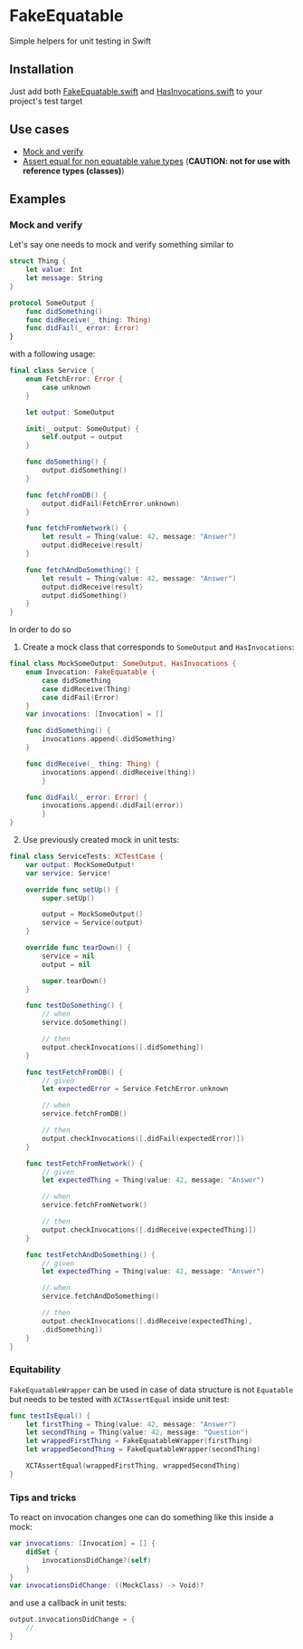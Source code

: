 # FakeEquatable
Simple helpers for unit testing in Swift

## Installation
Just add both [FakeEquatable.swift](FakeEquatable.swift) and  [HasInvocations.swift](HasInvocations.swift) to your project's test target

## Use cases 
* [Mock and verify](#mock-and-verify)
* [Assert equal for non equatable value types](#equitability) (**CAUTION:  not for use with reference types (classes)**)

## Examples
### Mock and verify
Let's say one needs to mock and verify something similar to

```swift
struct Thing {
    let value: Int
    let message: String
}

protocol SomeOutput {
    func didSomething()
    func didReceive(_ thing: Thing)
    func didFail(_ error: Error)
}
```
with a following usage:
```swift
final class Service {
    enum FetchError: Error {
        case unknown
    }

    let output: SomeOutput

    init(_ output: SomeOutput) {
        self.output = output
    }

    func doSomething() {
        output.didSomething()
    }

    func fetchFromDB() {
        output.didFail(FetchError.unknown)
    }

    func fetchFromNetwork() {
        let result = Thing(value: 42, message: "Answer")
        output.didReceive(result)
    }

    func fetchAndDoSomething() {
        let result = Thing(value: 42, message: "Answer")
        output.didReceive(result)
        output.didSomething()
    }
}

```
In order to do so 
1. Create a mock class that corresponds to `SomeOutput` and `HasInvocations`:

```swift
final class MockSomeOutput: SomeOutput, HasInvocations {
    enum Invocation: FakeEquatable {
        case didSomething
        case didReceive(Thing)
        case didFail(Error)
    }
    var invocations: [Invocation] = []

    func didSomething() {
        invocations.append(.didSomething)
    }

    func didReceive(_ thing: Thing) {
        invocations.append(.didReceive(thing))
        }

    func didFail(_ error: Error) {
        invocations.append(.didFail(error))
        }
}
```

2. Use previously created mock in unit tests:

```swift
final class ServiceTests: XCTestCase {
    var output: MockSomeOutput!
    var service: Service!

    override func setUp() {
        super.setUp()

        output = MockSomeOutput()
        service = Service(output)
    }

    override func tearDown() {
        service = nil
        output = nil

        super.tearDown()
    }

    func testDoSomething() {
        // when
        service.doSomething()

        // then
        output.checkInvocations([.didSomething])
    }

    func testFetchFromDB() {
        // given
        let expectedError = Service.FetchError.unknown

        // when
        service.fetchFromDB()

        // then
        output.checkInvocations([.didFail(expectedError)])
    }

    func testFetchFromNetwork() {
        // given
        let expectedThing = Thing(value: 42, message: "Answer")

        // when
        service.fetchFromNetwork()

        // then
        output.checkInvocations([.didReceive(expectedThing)])
    }

    func testFetchAndDoSomething() {
        // given
        let expectedThing = Thing(value: 42, message: "Answer")

        // when
        service.fetchAndDoSomething()

        // then
        output.checkInvocations([.didReceive(expectedThing),
        .didSomething])
    }
}
```

### Equitability
 `FakeEquatableWrapper` can be used in case of data structure is not `Equatable` but needs to be tested with `XCTAssertEqual` inside unit test:

```swift
func testIsEqual() {
    let firstThing = Thing(value: 42, message: "Answer")
    let secondThing = Thing(value: 42, message: "Question")
    let wrappedFirstThing = FakeEquatableWrapper(firstThing)
    let wrappedSecondThing = FakeEquatableWrapper(secondThing)

    XCTAssertEqual(wrappedFirstThing, wrappedSecondThing)
}
```

### Tips and tricks
To react on invocation changes one can do something like this inside a mock:
```swift
var invocations: [Invocation] = [] {
    didSet {
        invocationsDidChange?(self)
    }
}
var invocationsDidChange: ((MockClass) -> Void)?
```

and use a callback in unit tests:
```swift
output.invocationsDidChange = {
    //
}
```
